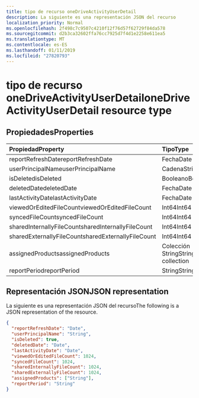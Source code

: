 ```yaml
---
title: tipo de recurso oneDriveActivityUserDetail
description: La siguiente es una representación JSON del recurso
localization_priority: Normal
ms.openlocfilehash: 2f498c7c9507c4210f12f76d57f62729f84da578
ms.sourcegitcommit: d2b3ca32602ffa76cc7925d7f4d1e2258e611ea5
ms.translationtype: MT
ms.contentlocale: es-ES
ms.lasthandoff: 01/11/2019
ms.locfileid: "27820793"
---
```

# <a name="onedriveactivityuserdetail-resource-type"></a><span data-ttu-id="d3291-103">tipo de recurso oneDriveActivityUserDetail</span><span class="sxs-lookup"><span data-stu-id="d3291-103">oneDriveActivityUserDetail resource type</span></span>

## <a name="properties"></a><span data-ttu-id="d3291-104">Propiedades</span><span class="sxs-lookup"><span data-stu-id="d3291-104">Properties</span></span>

| <span data-ttu-id="d3291-105">Propiedad</span><span class="sxs-lookup"><span data-stu-id="d3291-105">Property</span></span>                  | <span data-ttu-id="d3291-106">Tipo</span><span class="sxs-lookup"><span data-stu-id="d3291-106">Type</span></span>              |
| :------------------------ | :---------------- |
| <span data-ttu-id="d3291-107">reportRefreshDate</span><span class="sxs-lookup"><span data-stu-id="d3291-107">reportRefreshDate</span></span>         | <span data-ttu-id="d3291-108">Fecha</span><span class="sxs-lookup"><span data-stu-id="d3291-108">Date</span></span>              |
| <span data-ttu-id="d3291-109">userPrincipalName</span><span class="sxs-lookup"><span data-stu-id="d3291-109">userPrincipalName</span></span>         | <span data-ttu-id="d3291-110">Cadena</span><span class="sxs-lookup"><span data-stu-id="d3291-110">String</span></span>            |
| <span data-ttu-id="d3291-111">isDeleted</span><span class="sxs-lookup"><span data-stu-id="d3291-111">isDeleted</span></span>                 | <span data-ttu-id="d3291-112">Booleano</span><span class="sxs-lookup"><span data-stu-id="d3291-112">Boolean</span></span>           |
| <span data-ttu-id="d3291-113">deletedDate</span><span class="sxs-lookup"><span data-stu-id="d3291-113">deletedDate</span></span>               | <span data-ttu-id="d3291-114">Fecha</span><span class="sxs-lookup"><span data-stu-id="d3291-114">Date</span></span>              |
| <span data-ttu-id="d3291-115">lastActivityDate</span><span class="sxs-lookup"><span data-stu-id="d3291-115">lastActivityDate</span></span>          | <span data-ttu-id="d3291-116">Fecha</span><span class="sxs-lookup"><span data-stu-id="d3291-116">Date</span></span>              |
| <span data-ttu-id="d3291-117">viewedOrEditedFileCount</span><span class="sxs-lookup"><span data-stu-id="d3291-117">viewedOrEditedFileCount</span></span>   | <span data-ttu-id="d3291-118">Int64</span><span class="sxs-lookup"><span data-stu-id="d3291-118">Int64</span></span>             |
| <span data-ttu-id="d3291-119">syncedFileCount</span><span class="sxs-lookup"><span data-stu-id="d3291-119">syncedFileCount</span></span>           | <span data-ttu-id="d3291-120">Int64</span><span class="sxs-lookup"><span data-stu-id="d3291-120">Int64</span></span>             |
| <span data-ttu-id="d3291-121">sharedInternallyFileCount</span><span class="sxs-lookup"><span data-stu-id="d3291-121">sharedInternallyFileCount</span></span> | <span data-ttu-id="d3291-122">Int64</span><span class="sxs-lookup"><span data-stu-id="d3291-122">Int64</span></span>             |
| <span data-ttu-id="d3291-123">sharedExternallyFileCount</span><span class="sxs-lookup"><span data-stu-id="d3291-123">sharedExternallyFileCount</span></span> | <span data-ttu-id="d3291-124">Int64</span><span class="sxs-lookup"><span data-stu-id="d3291-124">Int64</span></span>             |
| <span data-ttu-id="d3291-125">assignedProducts</span><span class="sxs-lookup"><span data-stu-id="d3291-125">assignedProducts</span></span>          | <span data-ttu-id="d3291-126">Colección String</span><span class="sxs-lookup"><span data-stu-id="d3291-126">String collection</span></span> |
| <span data-ttu-id="d3291-127">reportPeriod</span><span class="sxs-lookup"><span data-stu-id="d3291-127">reportPeriod</span></span>              | <span data-ttu-id="d3291-128">String</span><span class="sxs-lookup"><span data-stu-id="d3291-128">String</span></span>            |

## <a name="json-representation"></a><span data-ttu-id="d3291-129">Representación JSON</span><span class="sxs-lookup"><span data-stu-id="d3291-129">JSON representation</span></span>

<span data-ttu-id="d3291-130">La siguiente es una representación JSON del recurso</span><span class="sxs-lookup"><span data-stu-id="d3291-130">The following is a JSON representation of the resource.</span></span>

<!-- {
  "blockType": "resource",
  "@odata.type": "microsoft.graph.oneDriveActivityUserDetail"
} -->

```json
{
  "reportRefreshDate": "Date", 
  "userPrincipalName": "String", 
  "isDeleted": true, 
  "deletedDate": "Date", 
  "lastActivityDate": "Date", 
  "viewedOrEditedFileCount": 1024, 
  "syncedFileCount": 1024, 
  "sharedInternallyFileCount": 1024, 
  "sharedExternallyFileCount": 1024, 
  "assignedProducts": ["String"], 
  "reportPeriod": "String"
}
```
